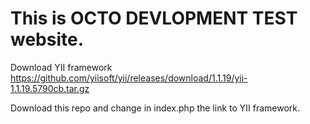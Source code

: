 # This is OCTO DEVLOPMENT TEST website.
Download YII framework
https://github.com/yiisoft/yii/releases/download/1.1.19/yii-1.1.19.5790cb.tar.gz

Download this repo and change in index.php the link to YII framework.
